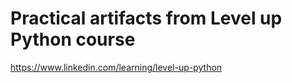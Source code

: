 # Practical artifacts from Level up Python course

https://www.linkedin.com/learning/level-up-python